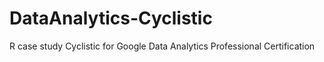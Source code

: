 # DataAnalytics-Cyclistic
R case study Cyclistic for Google Data Analytics Professional Certification

